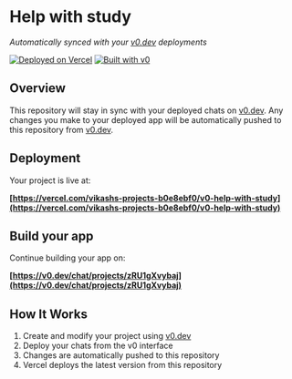 # Help with study

*Automatically synced with your [v0.dev](https://v0.dev) deployments*

[![Deployed on Vercel](https://img.shields.io/badge/Deployed%20on-Vercel-black?style=for-the-badge&logo=vercel)](https://vercel.com/vikashs-projects-b0e8ebf0/v0-help-with-study)
[![Built with v0](https://img.shields.io/badge/Built%20with-v0.dev-black?style=for-the-badge)](https://v0.dev/chat/projects/zRU1gXvybaj)

## Overview

This repository will stay in sync with your deployed chats on [v0.dev](https://v0.dev).
Any changes you make to your deployed app will be automatically pushed to this repository from [v0.dev](https://v0.dev).

## Deployment

Your project is live at:

**[https://vercel.com/vikashs-projects-b0e8ebf0/v0-help-with-study](https://vercel.com/vikashs-projects-b0e8ebf0/v0-help-with-study)**

## Build your app

Continue building your app on:

**[https://v0.dev/chat/projects/zRU1gXvybaj](https://v0.dev/chat/projects/zRU1gXvybaj)**

## How It Works

1. Create and modify your project using [v0.dev](https://v0.dev)
2. Deploy your chats from the v0 interface
3. Changes are automatically pushed to this repository
4. Vercel deploys the latest version from this repository